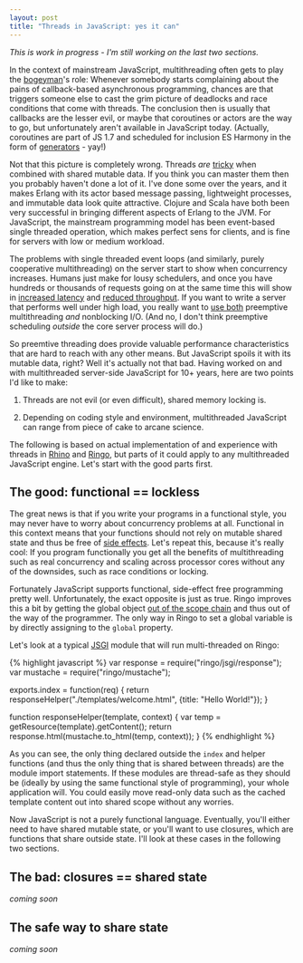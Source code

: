 ```yaml
---
layout: post
title: "Threads in JavaScript: yes it can"
---
```


*This is work in progress - I'm still working on the last two sections.*

In the context of mainstream JavaScript, multithreading often gets to
play the [bogeyman]'s role: Whenever somebody starts complaining about the
pains of callback-based asynchronous programming, chances are that triggers
someone else to cast the grim picture of deadlocks and race conditions that
come with threads. The conclusion then is usually that callbacks are the lesser
evil, or maybe that coroutines or actors are the way to go, but unfortunately
aren't available in JavaScript today. (Actually, coroutines are part of JS 1.7
and scheduled for inclusion ES Harmony in the form of [generators] - yay!)

Not that this picture is completely wrong. Threads *are* [tricky] when
combined with shared mutable data. If you think you can master them then you
probably haven't done a lot of it. I've done some over the years, and it makes
Erlang with its actor based message passing, lightweight processes, and
immutable data look quite attractive. Clojure and Scala have both been very
successful in bringing different aspects of Erlang to the JVM.
For JavaScript, the mainstream programming model has been event-based single
threaded operation, which makes perfect sens for clients, and is fine for
servers with low or medium workload.

The problems with single threaded event loops (and similarly, purely
cooperative multithreading) on the server start to show when concurrency
increases. Humans just make for lousy schedulers, and once you have
hundreds or thousands of requests
going on at the same time this will show in [increased latency] and [reduced throughput].
If you want to write a server that performs well under high load, you
really want to [use both] preemptive multithreading *and* nonblocking I/O. (And
no, I don't think preemptive scheduling *outside* the core server process
will do.)

So preemtive threading does provide valuable performance characteristics that
are hard to reach with any other means. But JavaScript spoils it with its
mutable data, right? Well it's actually not that bad. Having worked on and
with multithreaded server-side JavaScript for 10+ years, here are two points
I'd like to make:

1. Threads are not evil (or even difficult), shared memory locking is.

2. Depending on coding style and environment, multithreaded JavaScript can
   range from piece of cake to arcane science.

The following is based on actual implementation of and experience with threads
in [Rhino] and [Ringo], but parts of it could apply to any multithreaded
JavaScript engine. Let's start with the good parts first.

## The good: functional == lockless

The great news is that if you write your programs in a functional style, you
may never have to worry about concurrency problems at all. Functional in this
context means that your functions should not rely on mutable shared state and thus
be free of [side effects]. Let's repeat this, because it's really cool:
If you program functionally you get all the benefits of multithreading such
as real concurrency and scaling across processor cores without any of the
downsides, such as race conditions or locking.

Fortunately JavaScript supports functional, side-effect free
programming pretty well. Unfortunately, the exact opposite is just as true.
Ringo improves this a bit by getting the global object [out of the scope chain]
and thus out of the way of the programmer. The only
way in Ringo to set a global variable is by directly assigning to the `global`
property.

Let's look at a typical [JSGI] module that will run multi-threaded on Ringo:

{% highlight javascript %}
var response = require("ringo/jsgi/response");
var mustache = require("ringo/mustache");

exports.index = function(req) {
    return responseHelper("./templates/welcome.html",
        {title: "Hello World!"});
}

function responseHelper(template, context) {
    var temp = getResource(template).getContent();
    return response.html(mustache.to_html(temp, context));
}
{% endhighlight %}

As you can see, the only thing declared outside the `index` and helper functions
(and thus the only thing that is shared between threads) are the module import
statements. If these modules are thread-safe as they should be (ideally by
using the same functional style of programming), your whole application will.
You could easily move read-only data such as the cached template
content out into shared scope without any worries.

Now JavaScript is not a purely functional language. Eventually, you'll either
need to have shared mutable state, or you'll want to use closures, which are
functions that share outside state. I'll look at these cases in the following
two sections.

## The bad: closures == shared state

*coming soon*

## The safe way to share state

*coming soon*

[bogeyman]: http://en.wikipedia.org/wiki/Bogeyman
[generators]: http://wiki.ecmascript.org/doku.php?id=harmony:generators
[tricky]: http://mailinator.blogspot.com/2009/06/beautiful-race-condition.html
[increased latency]: http://www.ostinelli.net/a-comparison-between-misultin-mochiweb-cowboy-nodejs-and-tornadoweb/
[reduced throughput]: http://amix.dk/blog/post/19577
[use both]: http://hns.github.com/2010/07/02/versatility.html
[side effects]: http://en.wikipedia.org/wiki/Side_effect_%28computer_science%29
[out of the scope chain]: http://hns.github.com/2010/07/30/modules.html
[jsgi]: http://hns.github.com/2010/07/02/versatility.html
[rhino]: http://www.mozilla.org/rhino/
[ringo]: http://ringojs.org/
[java.util.concurrent]: http://download.oracle.com/javase/6/docs/api/java/util/concurrent/package-summary.html
